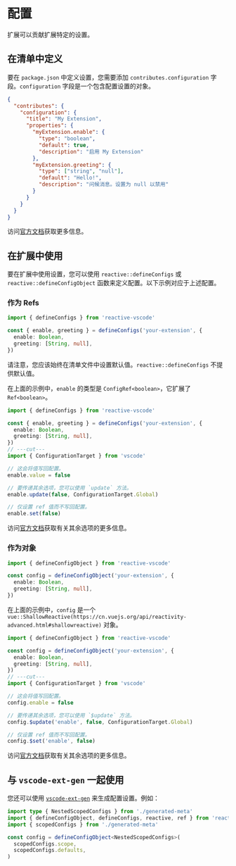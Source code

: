 # 配置

扩展可以贡献扩展特定的设置。

## 在清单中定义 <NonProprietary />

要在 `package.json` 中定义设置，您需要添加 `contributes.configuration` 字段。`configuration` 字段是一个包含配置设置的对象。

```json [package.json]
{
  "contributes": {
    "configuration": {
      "title": "My Extension",
      "properties": {
        "myExtension.enable": {
          "type": "boolean",
          "default": true,
          "description": "启用 My Extension"
        },
        "myExtension.greeting": {
          "type": ["string", "null"],
          "default": "Hello!",
          "description": "问候消息。设置为 null 以禁用"
        }
      }
    }
  }
}
```

访问[官方文档](https://code.visualstudio.com/api/references/contribution-points#contributes.configuration)获取更多信息。

## 在扩展中使用

要在扩展中使用设置，您可以使用 `reactive::defineConfigs` 或 `reactive::defineConfigObject` 函数来定义配置。以下示例对应于上述配置。

### 作为 Refs

```ts
import { defineConfigs } from 'reactive-vscode'

const { enable, greeting } = defineConfigs('your-extension', {
  enable: Boolean,
  greeting: [String, null],
})
```

请注意，您应该始终在清单文件中设置默认值。`reactive::defineConfigs` 不提供默认值。

在上面的示例中，`enable` 的类型是 `ConfigRef<boolean>`，它扩展了 `Ref<boolean>`。

<!-- eslint-disable import/first -->
```ts
import { defineConfigs } from 'reactive-vscode'

const { enable, greeting } = defineConfigs('your-extension', {
  enable: Boolean,
  greeting: [String, null],
})
// ---cut---
import { ConfigurationTarget } from 'vscode'

// 这会将值写回配置。
enable.value = false

// 要传递其余选项，您可以使用 `update` 方法。
enable.update(false, ConfigurationTarget.Global)

// 仅设置 ref 值而不写回配置。
enable.set(false)
```

访问[官方文档](https://code.visualstudio.com/api/references/vscode-api#WorkspaceConfiguration.update)获取有关其余选项的更多信息。

### 作为对象

```ts
import { defineConfigObject } from 'reactive-vscode'

const config = defineConfigObject('your-extension', {
  enable: Boolean,
  greeting: [String, null],
})
```

在上面的示例中，`config` 是一个 `vue::ShallowReactive(https://cn.vuejs.org/api/reactivity-advanced.html#shallowreactive)` 对象。

<!-- eslint-disable import/first -->
```ts
import { defineConfigObject } from 'reactive-vscode'

const config = defineConfigObject('your-extension', {
  enable: Boolean,
  greeting: [String, null],
})
// ---cut---
import { ConfigurationTarget } from 'vscode'

// 这会将值写回配置。
config.enable = false

// 要传递其余选项，您可以使用 `$update` 方法。
config.$update('enable', false, ConfigurationTarget.Global)

// 仅设置 ref 值而不写回配置。
config.$set('enable', false)
```

访问[官方文档](https://code.visualstudio.com/api/references/vscode-api#WorkspaceConfiguration.update)获取有关其余选项的更多信息。

## 与 `vscode-ext-gen` 一起使用

您还可以使用 [`vscode-ext-gen`](https://github.com/antfu/vscode-ext-gen) 来生成配置设置。例如：

```ts
import type { NestedScopedConfigs } from './generated-meta'
import { defineConfigObject, defineConfigs, reactive, ref } from 'reactive-vscode'
import { scopedConfigs } from './generated-meta'

const config = defineConfigObject<NestedScopedConfigs>(
  scopedConfigs.scope,
  scopedConfigs.defaults,
)
